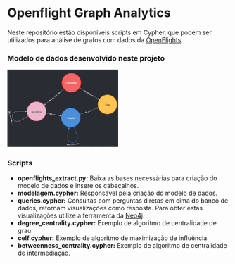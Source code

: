 # Openflight Graph Analytics

Neste repositório estão disponíveis scripts em Cypher, que podem ser utilizados para análise de grafos com dados da [OpenFlights](https://openflights.org).

### Modelo de dados desenvolvido neste projeto
<img src="./graph.png" alt="Modelo de dados desenvolvido" width="50%" height="50%" />

### Scripts
- **openflights_extract.py:** Baixa as bases necessárias para criação do modelo de dados e insere os cabeçalhos.
- **modelagem.cypher:** Responsável pela criação do modelo de dados.
- **queries.cypher:** Consultas com perguntas diretas em cima do banco de dados, retornam visualizações como resposta. Para obter estas visualizações utilize a ferramenta da [Neo4j](https://neo4j.com/download/).
- **degree_centrality.cypher:** Exemplo de algoritmo de centralidade de grau.
- **celf.cypher:** Exemplo de algoritmo de maximização de influência.
- **betweenness_centrality.cypher:** Exemplo de algoritmo de centralidade de intermediação.
